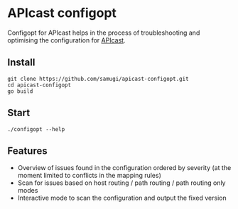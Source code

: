 # APIcast configopt
Configopt for APIcast helps in the process of troubleshooting and optimising the configuration for [APIcast](https://github.com/3scale/apicast).

## Install
```
git clone https://github.com/samugi/apicast-configopt.git
cd apicast-configopt
go build
```

## Start
`./configopt --help`


## Features
- Overview of issues found in the configuration ordered by severity (at the moment limited to conflicts in the mapping rules)
- Scan for issues based on host routing / path routing / path routing only modes
- Interactive mode to scan the configuration and output the fixed version

